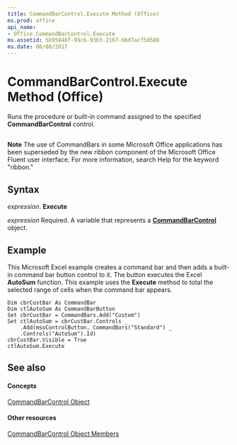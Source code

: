 ```yaml
---
title: CommandBarControl.Execute Method (Office)
ms.prod: office
api_name:
- Office.CommandBarControl.Execute
ms.assetid: 5b95846f-99c6-93b3-2167-6bd7acf5d508
ms.date: 06/08/2017
---
```



# CommandBarControl.Execute Method (Office)

Runs the procedure or built-in command assigned to the specified  **CommandBarControl** control.


## 


 **Note**  The use of CommandBars in some Microsoft Office applications has been superseded by the new ribbon component of the Microsoft Office Fluent user interface. For more information, search Help for the keyword "ribbon."


## Syntax

 _expression_. **Execute**

 _expression_ Required. A variable that represents a **[CommandBarControl](commandbarcontrol-object-office.md)** object.


## Example

This Microsoft Excel example creates a command bar and then adds a built-in command bar button control to it. The button executes the Excel  **AutoSum** function. This example uses the **Execute** method to total the selected range of cells when the command bar appears.


```
Dim cbrCustBar As CommandBar 
Dim ctlAutoSum As CommandBarButton 
Set cbrCustBar = CommandBars.Add("Custom") 
Set ctlAutoSum = cbrCustBar.Controls _ 
    .Add(msoControlButton, CommandBars("Standard") _ 
    .Controls("AutoSum").Id) 
cbrCustBar.Visible = True  
ctlAutoSum.Execute
```


## See also


#### Concepts


[CommandBarControl Object](commandbarcontrol-object-office.md)
#### Other resources


[CommandBarControl Object Members](commandbarcontrol-members-office.md)

